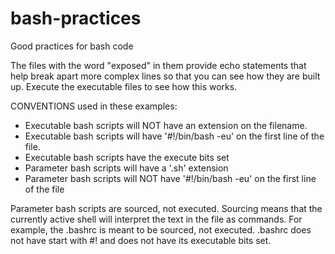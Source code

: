# bash-practices
Good practices for bash code

The files with the word "exposed" in them provide echo statements that help break
apart more complex lines so that you can see how they are built up. Execute the 
executable files to see how this works.


CONVENTIONS used in these examples:

* Executable bash scripts will NOT have an extension on the filename. 
* Executable bash scripts will have '#!/bin/bash -eu' on the first line of the file.
* Executable bash scripts have the execute bits set
* Parameter bash scripts will have a '.sh' extension
* Parameter bash scripts will NOT have '#!/bin/bash -eu' on the first line of the file

Parameter bash scripts are sourced, not executed. Sourcing means that the currently 
active shell will interpret the text in the file as commands. For example, the .bashrc is
meant to be sourced, not executed. .bashrc does not have start with #! and does not 
have its executable bits set.
